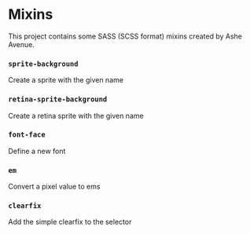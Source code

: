 # Mixins

This project contains some SASS (SCSS format) mixins created by Ashe Avenue.

### `sprite-background`

Create a sprite with the given name

### `retina-sprite-background`

Create a retina sprite with the given name

### `font-face`

Define a new font

### `em`

Convert a pixel value to ems

### `clearfix`

Add the simple clearfix to the selector
